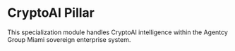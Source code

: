 # CryptoAI Pillar

This specialization module handles CryptoAI intelligence within the Agentcy Group Miami sovereign enterprise system.
